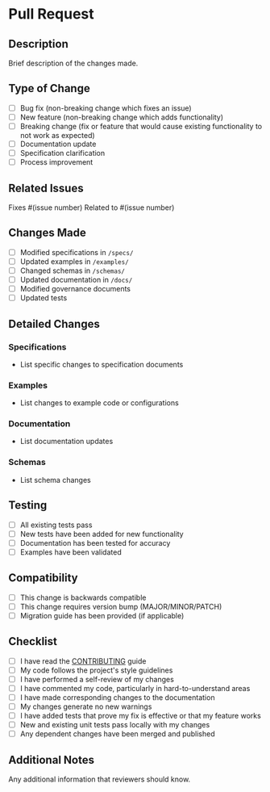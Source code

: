 # Pull Request

## Description

Brief description of the changes made.

## Type of Change

- [ ] Bug fix (non-breaking change which fixes an issue)
- [ ] New feature (non-breaking change which adds functionality)
- [ ] Breaking change (fix or feature that would cause existing functionality to not work as expected)
- [ ] Documentation update
- [ ] Specification clarification
- [ ] Process improvement

## Related Issues

Fixes #(issue number)
Related to #(issue number)

## Changes Made

- [ ] Modified specifications in `/specs/`
- [ ] Updated examples in `/examples/`
- [ ] Changed schemas in `/schemas/`
- [ ] Updated documentation in `/docs/`
- [ ] Modified governance documents
- [ ] Updated tests

## Detailed Changes

### Specifications
- List specific changes to specification documents

### Examples
- List changes to example code or configurations

### Documentation
- List documentation updates

### Schemas
- List schema changes

## Testing

- [ ] All existing tests pass
- [ ] New tests have been added for new functionality
- [ ] Documentation has been tested for accuracy
- [ ] Examples have been validated

## Compatibility

- [ ] This change is backwards compatible
- [ ] This change requires version bump (MAJOR/MINOR/PATCH)
- [ ] Migration guide has been provided (if applicable)

## Checklist

- [ ] I have read the [CONTRIBUTING](../CONTRIBUTING.md) guide
- [ ] My code follows the project's style guidelines
- [ ] I have performed a self-review of my changes
- [ ] I have commented my code, particularly in hard-to-understand areas
- [ ] I have made corresponding changes to the documentation
- [ ] My changes generate no new warnings
- [ ] I have added tests that prove my fix is effective or that my feature works
- [ ] New and existing unit tests pass locally with my changes
- [ ] Any dependent changes have been merged and published

## Additional Notes

Any additional information that reviewers should know.